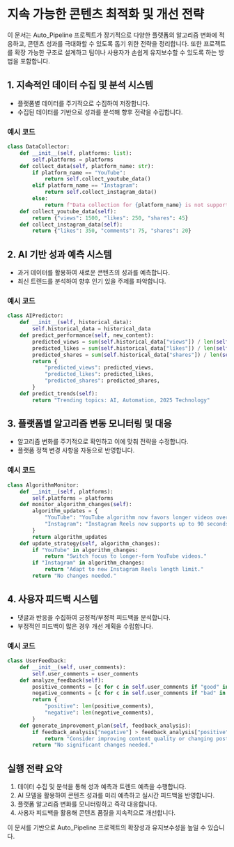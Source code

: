 # 지속 가능한 콘텐츠 최적화 및 개선 전략

이 문서는 Auto_Pipeline 프로젝트가 장기적으로 다양한 플랫폼의 알고리즘 변화에 적응하고, 콘텐츠 성과를 극대화할 수 있도록 돕기 위한 전략을 정리합니다. 또한 프로젝트를 확장 가능한 구조로 설계하고 팀이나 사용자가 손쉽게 유지보수할 수 있도록 하는 방법을 포함합니다.

## 1. 지속적인 데이터 수집 및 분석 시스템
- 플랫폼별 데이터를 주기적으로 수집하여 저장합니다.
- 수집된 데이터를 기반으로 성과를 분석해 향후 전략을 수립합니다.

### 예시 코드
```python
class DataCollector:
    def __init__(self, platforms: list):
        self.platforms = platforms
    def collect_data(self, platform_name: str):
        if platform_name == "YouTube":
            return self.collect_youtube_data()
        elif platform_name == "Instagram":
            return self.collect_instagram_data()
        else:
            return f"Data collection for {platform_name} is not supported"
    def collect_youtube_data(self):
        return {"views": 1500, "likes": 250, "shares": 45}
    def collect_instagram_data(self):
        return {"likes": 350, "comments": 75, "shares": 20}
```

## 2. AI 기반 성과 예측 시스템
- 과거 데이터를 활용하여 새로운 콘텐츠의 성과를 예측합니다.
- 최신 트렌드를 분석하여 향후 인기 있을 주제를 파악합니다.

### 예시 코드
```python
class AIPredictor:
    def __init__(self, historical_data):
        self.historical_data = historical_data
    def predict_performance(self, new_content):
        predicted_views = sum(self.historical_data["views"]) / len(self.historical_data["views"])
        predicted_likes = sum(self.historical_data["likes"]) / len(self.historical_data["likes"])
        predicted_shares = sum(self.historical_data["shares"]) / len(self.historical_data["shares"])
        return {
            "predicted_views": predicted_views,
            "predicted_likes": predicted_likes,
            "predicted_shares": predicted_shares,
        }
    def predict_trends(self):
        return "Trending topics: AI, Automation, 2025 Technology"
```

## 3. 플랫폼별 알고리즘 변동 모니터링 및 대응
- 알고리즘 변화를 주기적으로 확인하고 이에 맞춰 전략을 수정합니다.
- 플랫폼 정책 변경 사항을 자동으로 반영합니다.

### 예시 코드
```python
class AlgorithmMonitor:
    def __init__(self, platforms):
        self.platforms = platforms
    def monitor_algorithm_changes(self):
        algorithm_updates = {
            "YouTube": "YouTube algorithm now favors longer videos over shorter videos",
            "Instagram": "Instagram Reels now supports up to 90 seconds",
        }
        return algorithm_updates
    def update_strategy(self, algorithm_changes):
        if "YouTube" in algorithm_changes:
            return "Switch focus to longer-form YouTube videos."
        if "Instagram" in algorithm_changes:
            return "Adapt to new Instagram Reels length limit."
        return "No changes needed."
```

## 4. 사용자 피드백 시스템
- 댓글과 반응을 수집하여 긍정적/부정적 피드백을 분석합니다.
- 부정적인 피드백이 많은 경우 개선 계획을 수립합니다.

### 예시 코드
```python
class UserFeedback:
    def __init__(self, user_comments):
        self.user_comments = user_comments
    def analyze_feedback(self):
        positive_comments = [c for c in self.user_comments if "good" in c or "great" in c]
        negative_comments = [c for c in self.user_comments if "bad" in c or "poor" in c]
        return {
            "positive": len(positive_comments),
            "negative": len(negative_comments),
        }
    def generate_improvement_plan(self, feedback_analysis):
        if feedback_analysis["negative"] > feedback_analysis["positive"]:
            return "Consider improving content quality or changing posting time."
        return "No significant changes needed."
```

## 실행 전략 요약
1. 데이터 수집 및 분석을 통해 성과 예측과 트렌드 예측을 수행합니다.
2. AI 모델을 활용하여 콘텐츠 성과를 미리 예측하고 실시간 피드백을 반영합니다.
3. 플랫폼 알고리즘 변화를 모니터링하고 즉각 대응합니다.
4. 사용자 피드백을 활용해 콘텐츠 품질을 지속적으로 개선합니다.

이 문서를 기반으로 Auto_Pipeline 프로젝트의 확장성과 유지보수성을 높일 수 있습니다.
